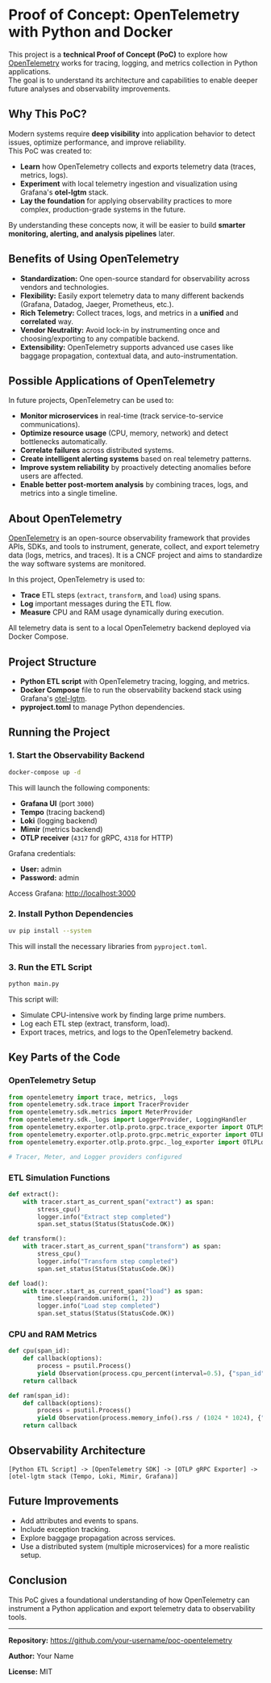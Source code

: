 # Proof of Concept: OpenTelemetry with Python and Docker

This project is a **technical Proof of Concept (PoC)** to explore how [OpenTelemetry](https://opentelemetry.io/) works for tracing, logging, and metrics collection in Python applications.  
The goal is to understand its architecture and capabilities to enable deeper future analyses and observability improvements.

## Why This PoC?

Modern systems require **deep visibility** into application behavior to detect issues, optimize performance, and improve reliability.  
This PoC was created to:

- **Learn** how OpenTelemetry collects and exports telemetry data (traces, metrics, logs).
- **Experiment** with local telemetry ingestion and visualization using Grafana's **otel-lgtm** stack.
- **Lay the foundation** for applying observability practices to more complex, production-grade systems in the future.

By understanding these concepts now, it will be easier to build **smarter monitoring, alerting, and analysis pipelines** later.

## Benefits of Using OpenTelemetry

- **Standardization:** One open-source standard for observability across vendors and technologies.
- **Flexibility:** Easily export telemetry data to many different backends (Grafana, Datadog, Jaeger, Prometheus, etc.).
- **Rich Telemetry:** Collect traces, logs, and metrics in a **unified** and **correlated** way.
- **Vendor Neutrality:** Avoid lock-in by instrumenting once and choosing/exporting to any compatible backend.
- **Extensibility:** OpenTelemetry supports advanced use cases like baggage propagation, contextual data, and auto-instrumentation.

## Possible Applications of OpenTelemetry

In future projects, OpenTelemetry can be used to:

- **Monitor microservices** in real-time (track service-to-service communications).
- **Optimize resource usage** (CPU, memory, network) and detect bottlenecks automatically.
- **Correlate failures** across distributed systems.
- **Create intelligent alerting systems** based on real telemetry patterns.
- **Improve system reliability** by proactively detecting anomalies before users are affected.
- **Enable better post-mortem analysis** by combining traces, logs, and metrics into a single timeline.

## About OpenTelemetry

[OpenTelemetry](https://opentelemetry.io/) is an open-source observability framework that provides APIs, SDKs, and tools to instrument, generate, collect, and export telemetry data (logs, metrics, and traces).
It is a CNCF project and aims to standardize the way software systems are monitored.

In this project, OpenTelemetry is used to:

- **Trace** ETL steps (`extract`, `transform`, and `load`) using spans.
- **Log** important messages during the ETL flow.
- **Measure** CPU and RAM usage dynamically during execution.

All telemetry data is sent to a local OpenTelemetry backend deployed via Docker Compose.

## Project Structure

- **Python ETL script** with OpenTelemetry tracing, logging, and metrics.
- **Docker Compose** file to run the observability backend stack using Grafana's [otel-lgtm](https://grafana.com/blog/2023/09/13/announcing-otel-lgtm-the-easiest-way-to-get-logs-metrics-and-traces-from-opentelemetry/).
- **pyproject.toml** to manage Python dependencies.

## Running the Project

### 1. Start the Observability Backend

```bash
docker-compose up -d
```

This will launch the following components:

- **Grafana UI** (port `3000`)
- **Tempo** (tracing backend)
- **Loki** (logging backend)
- **Mimir** (metrics backend)
- **OTLP receiver** (`4317` for gRPC, `4318` for HTTP)

Grafana credentials:
- **User:** admin
- **Password:** admin

Access Grafana: [http://localhost:3000](http://localhost:3000)

### 2. Install Python Dependencies

```bash
uv pip install --system
```

This will install the necessary libraries from `pyproject.toml`.

### 3. Run the ETL Script

```bash
python main.py
```

This script will:
- Simulate CPU-intensive work by finding large prime numbers.
- Log each ETL step (extract, transform, load).
- Export traces, metrics, and logs to the OpenTelemetry backend.

## Key Parts of the Code

### OpenTelemetry Setup

```python
from opentelemetry import trace, metrics, _logs
from opentelemetry.sdk.trace import TracerProvider
from opentelemetry.sdk.metrics import MeterProvider
from opentelemetry.sdk._logs import LoggerProvider, LoggingHandler
from opentelemetry.exporter.otlp.proto.grpc.trace_exporter import OTLPSpanExporter
from opentelemetry.exporter.otlp.proto.grpc.metric_exporter import OTLPMetricExporter
from opentelemetry.exporter.otlp.proto.grpc._log_exporter import OTLPLogExporter

# Tracer, Meter, and Logger providers configured
```

### ETL Simulation Functions

```python
def extract():
    with tracer.start_as_current_span("extract") as span:
        stress_cpu()
        logger.info("Extract step completed")
        span.set_status(Status(StatusCode.OK))

def transform():
    with tracer.start_as_current_span("transform") as span:
        stress_cpu()
        logger.info("Transform step completed")
        span.set_status(Status(StatusCode.OK))

def load():
    with tracer.start_as_current_span("load") as span:
        time.sleep(random.uniform(1, 2))
        logger.info("Load step completed")
        span.set_status(Status(StatusCode.OK))
```

### CPU and RAM Metrics

```python
def cpu(span_id):
    def callback(options):
        process = psutil.Process()
        yield Observation(process.cpu_percent(interval=0.5), {"span_id": span_id})
    return callback

def ram(span_id):
    def callback(options):
        process = psutil.Process()
        yield Observation(process.memory_info().rss / (1024 * 1024), {"span_id": span_id})
    return callback
```

## Observability Architecture

```plaintext
[Python ETL Script] -> [OpenTelemetry SDK] -> [OTLP gRPC Exporter] -> [otel-lgtm stack (Tempo, Loki, Mimir, Grafana)]
```

## Future Improvements
- Add attributes and events to spans.
- Include exception tracking.
- Explore baggage propagation across services.
- Use a distributed system (multiple microservices) for a more realistic setup.

## Conclusion

This PoC gives a foundational understanding of how OpenTelemetry can instrument a Python application and export telemetry data to observability tools.

---

**Repository:** https://github.com/your-username/poc-opentelemetry

**Author:** Your Name

**License:** MIT
